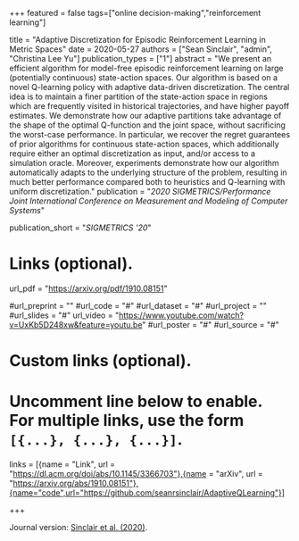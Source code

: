 +++
featured = false
tags=["online decision-making","reinforcement learning"]

title = "Adaptive Discretization for Episodic Reinforcement Learning in Metric Spaces"
date = 2020-05-27
authors = ["Sean Sinclair", "admin", "Christina Lee Yu"]
publication_types = ["1"]
abstract = "We present an efficient algorithm for model-free episodic reinforcement learning on large (potentially continuous) state-action spaces. Our algorithm is based on a novel Q-learning policy with adaptive data-driven discretization. The central idea is to maintain a finer partition of the state-action space in regions which are frequently visited in historical trajectories, and have higher payoff estimates. We demonstrate how our adaptive partitions take advantage of the shape of the optimal Q-function and the joint space, without sacrificing the worst-case performance. In particular, we recover the regret guarantees of prior algorithms for continuous state-action spaces, which additionally require either an optimal discretization as input, and/or access to a simulation oracle. Moreover, experiments demonstrate how our algorithm automatically adapts to the underlying structure of the problem, resulting in much better performance compared both to heuristics and Q-learning with uniform discretization."
publication = "*2020 SIGMETRICS/Performance Joint International Conference on Measurement and Modeling of Computer Systems*"

publication_short = "*SIGMETRICS '20*"

# Links (optional).
url_pdf = "https://arxiv.org/pdf/1910.08151"

#url_preprint = ""
#url_code = "#"
#url_dataset = "#"
#url_project = ""
#url_slides = "#"
url_video = "https://www.youtube.com/watch?v=UxKb5D248xw&feature=youtu.be"
#url_poster = "#"
#url_source = "#"

# Custom links (optional).
#   Uncomment line below to enable. For multiple links, use the form `[{...}, {...}, {...}]`.
links = [{name = "Link", url = "https://dl.acm.org/doi/abs/10.1145/3366703"},{name = "arXiv", url = "https://arxiv.org/abs/1910.08151"},{name="code",url="https://github.com/seanrsinclair/AdaptiveQLearning"}]


+++

Journal version: [Sinclair et al. (2020)](/sbanerjee/publication/sinclair-19-pomacs/).

